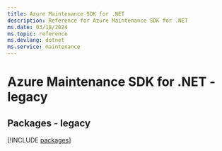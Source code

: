 ```yaml
---
title: Azure Maintenance SDK for .NET
description: Reference for Azure Maintenance SDK for .NET
ms.date: 03/18/2024
ms.topic: reference
ms.devlang: dotnet
ms.service: maintenance
---
```

# Azure Maintenance SDK for .NET - legacy
## Packages - legacy
[!INCLUDE [packages](maintenance-index.md)]